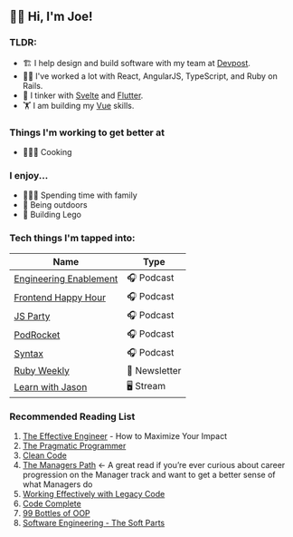 ## 👋🏻 Hi, I'm Joe!

### TLDR:

- 🏗️ I help design and build software with my team at [Devpost](https://devpost.com/).
- 💪🏻 I've worked a lot with React, AngularJS, TypeScript, and Ruby on Rails.
- 🧪 I tinker with [Svelte](https://svelte.dev/) and [Flutter](https://flutter.dev/).
- 🏋️ I am building my [Vue](https://vuejs.org/) skills.

### Things I'm working to get better at
- 👨🏻‍🍳 Cooking

### I enjoy...
- 👨‍👩‍👦 Spending time with family
- 🌳 Being outdoors
- 🧱 Building Lego

### Tech things I'm tapped into:
| Name | Type |
|----------|----------|
| [Engineering Enablement](https://getdx.com/engineering-enablement-podcast) | 🎧 Podcast |
| [Frontend Happy Hour](https://www.frontendhappyhour.com/)  | 🎧 Podcast  |
| [JS Party](https://changelog.com/jsparty)  | 🎧 Podcast  |
| [PodRocket](https://podrocket.logrocket.com/) | 🎧 Podcast |
| [Syntax](https://syntax.fm/)  | 🎧 Podcast  |
| [Ruby Weekly](https://rubyweekly.com/) | 📰 Newsletter |
| [Learn with Jason](https://www.learnwithjason.dev/) | 🖥️ Stream |

### Recommended Reading List

1. [The Effective Engineer](https://www.effectiveengineer.com/book) - How to Maximize Your Impact
2. [The Pragmatic Programmer](https://pragprog.com/titles/tpp20/the-pragmatic-programmer-20th-anniversary-edition/)
3. [Clean Code](http://goodreads.com/book/show/3735293-clean-code)
4. [The Managers Path](https://www.oreilly.com/library/view/the-managers-path/9781491973882/) <- A great read if you’re ever curious about career progression on the Manager track and want to get a better sense of what Managers do
5. [Working Effectively with Legacy Code](https://www.oreilly.com/library/view/working-effectively-with/0131177052/)
6. [Code Complete](https://www.goodreads.com/book/show/4845.Code_Complete)
7. [99 Bottles of OOP](https://sandimetz.com/99bottles)
8. [Software Engineering - The Soft Parts](https://addyosmani.com/blog/software-engineering-soft-parts/)
